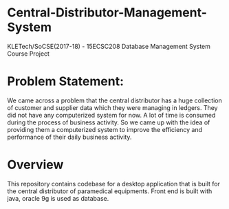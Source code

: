 # Central-Distributor-Management-System
KLETech/SoCSE(2017-18) - 15ECSC208 Database Management System Course Project

# Problem Statement:
We came across a problem that the central distributor has a huge
collection of customer and supplier data which they were managing in
ledgers. They did not have any computerized system for now. A lot of time is
consumed during the process of business activity. So we came up with the
idea of providing them a computerized system to improve the efficiency and
performance of their daily business activity.

# Overview
This repository contains codebase for a desktop application that is built for the central distributor of paramedical equipments.
Front end is built with java, oracle 9g is used as database.
